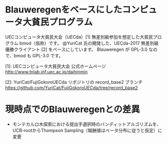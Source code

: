 # Blauweregenをベースにしたコンピュータ大貧民プログラム

UECコンピュータ大貧民大会（UECda）[1] 無差別級参加を想定した大貧民プログラム bmod（仮称）です。
@YuriCat 氏の開発した、UECda-2017 無差別級優勝クライアント [2] をベースにしています。
Blauweregen が GPL-3.0 なので、bmod も GPL-3.0 です。

[1]: UECコンピュータ大貧民大会 公式ホームページ http://www.tnlab.inf.uec.ac.jp/daihinmin

[2]: YuriCat/FujiGokoroUECda リポジトリの record_base2 ブランチ https://github.com/YuriCat/FujiGokoroUECda/tree/record_base2

# 現時点でのBlauweregenとの差異

- モンテカルロ木探索における提出手選択時のバンディットアルゴリズムを、UCB-rootからThompson Sampling（報酬値はベータ分布に従うと仮定）に変更
